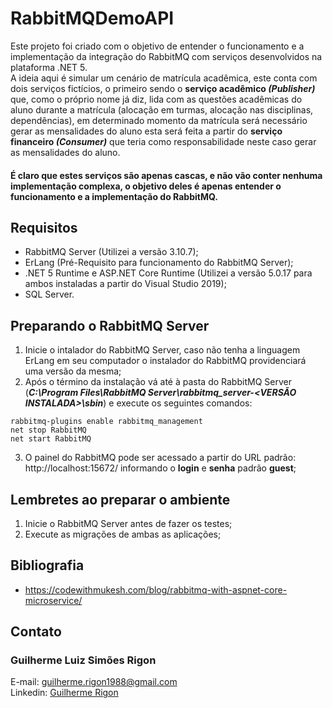 # RabbitMQDemoAPI
Este projeto foi criado com o objetivo de entender o funcionamento e a implementação da integração do RabbitMQ com serviços desenvolvidos na plataforma .NET 5.<br/>
A ideia aqui é simular um cenário de matrícula acadêmica, este conta com dois serviços fictícios, o primeiro sendo o **serviço acadêmico ***(Publisher)***** que, como o próprio nome já diz, lida com as questões acadêmicas do aluno durante a matrícula (alocação em turmas, alocação nas disciplinas, dependências), em determinado momento da matrícula será necessário gerar as mensalidades do aluno esta será feita a partir do **serviço financeiro ***(Consumer)***** que teria como responsabilidade neste caso gerar as mensalidades do aluno.<br/>
#### **É claro que estes serviços são apenas cascas, e não vão conter nenhuma implementação complexa, o objetivo deles é apenas entender o funcionamento e a implementação do RabbitMQ.**

## Requisitos
* RabbitMQ Server (Utilizei a versão 3.10.7);
* ErLang (Pré-Requisito para funcionamento do RabbitMQ Server);
* .NET 5 Runtime e ASP.NET Core Runtime (Utilizei a versão 5.0.17 para ambos instaladas a partir do Visual Studio 2019);
* SQL Server.

## Preparando o RabbitMQ Server
1. Inicie o intalador do RabbitMQ Server, caso não tenha a linguagem ErLang em seu computador o instalador do RabbitMQ providenciará uma versão da mesma;
2. Após o término da instalação vá até à pasta do RabbitMQ Server (***C:\Program Files\RabbitMQ Server\rabbitmq_server-<VERSÃO INSTALADA>\sbin***) e execute os seguintes comandos:
```.BAT
rabbitmq-plugins enable rabbitmq_management
net stop RabbitMQ
net start RabbitMQ
```
3. O painel do RabbitMQ pode ser acessado a partir do URL padrão: http://localhost:15672/ informando o **login** e **senha** padrão **guest**;

## Lembretes ao preparar o ambiente
1. Inicie o RabbitMQ Server antes de fazer os testes;
2. Execute as migrações de ambas as aplicações;

## Bibliografia
* https://codewithmukesh.com/blog/rabbitmq-with-aspnet-core-microservice/

## Contato
### Guilherme Luiz Simões Rigon
E-mail: [guilherme.rigon1988@gmail.com](mailto:guilherme.rigon1988@gmail.com)\
Linkedin: [Guilherme Rigon](https://www.linkedin.com/in/guisimoesr/)
